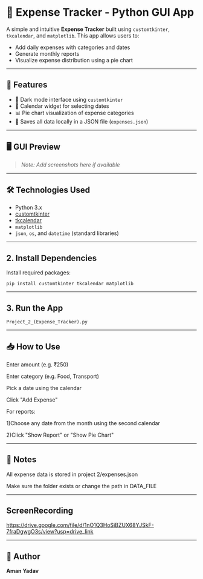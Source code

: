 # 💸 Expense Tracker - Python GUI App

A simple and intuitive **Expense Tracker** built using `customtkinter`, `tkcalendar`, and `matplotlib`. This app allows users to:

- Add daily expenses with categories and dates
- Generate monthly reports
- Visualize expense distribution using a pie chart

---

## 📌 Features

- 🌙 Dark mode interface using `customtkinter`
- 📆 Calendar widget for selecting dates
- 📊 Pie chart visualization of expense categories
- 💾 Saves all data locally in a JSON file (`expenses.json`)

---

## 🖥️ GUI Preview

> *Note: Add screenshots here if available*

---

## 🛠️ Technologies Used

- Python 3.x
- [customtkinter](https://github.com/TomSchimansky/CustomTkinter)
- [tkcalendar](https://github.com/j4321/tkcalendar)
- `matplotlib`
- `json`, `os`, and `datetime` (standard libraries)

---

## 2. Install Dependencies
Install required packages:
```
pip install customtkinter tkcalendar matplotlib
```

---

## 3. Run the App
```
Project_2_(Expense_Tracker).py
```

---

## 📥 How to Use
Enter amount (e.g. ₹250)

Enter category (e.g. Food, Transport)

Pick a date using the calendar

Click "Add Expense"

For reports:

1)Choose any date from the month using the second calendar

2)Click "Show Report" or "Show Pie Chart"

---

## 📎 Notes
All expense data is stored in project 2/expenses.json

Make sure the folder exists or change the path in DATA_FILE

---
## ScreenRecording
https://drive.google.com/file/d/1nO1Q3HoSiBZUX68YJSkF-7fraDgwgO3s/view?usp=drive_link

---
## 📇 Author

**Aman Yadav**  
